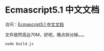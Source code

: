 # Ecmascript5.1 中文文档

访问：[Ecmascript5.1 中文文档](ecmascript5.jser.us)

文件居然高达70M，好吧，晚点拆分掉。。。

```bash
node build.js
```
